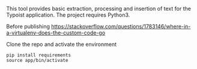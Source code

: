 This tool provides basic extraction, processing and insertion of text for the Typoist application.
The project requires Python3.

Before publishing https://stackoverflow.com/questions/1783146/where-in-a-virtualenv-does-the-custom-code-go

Clone the repo and activate the environment

```
pip install requirements
source app/bin/activate
```


